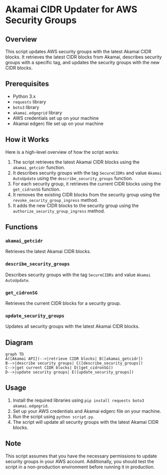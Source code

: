 Akamai CIDR Updater for AWS Security Groups
=====================================================

**Overview**
------------

This script updates AWS security groups with the latest Akamai CIDR blocks. It retrieves the latest CIDR blocks from Akamai, describes security groups with a specific tag, and updates the security groups with the new CIDR blocks.

**Prerequisites**
---------------

* Python 3.x
* `requests` library
* `boto3` library
* `akamai.edgegrid` library
* AWS credentials set up on your machine
* Akamai edgerc file set up on your machine

**How it Works**
----------------

Here is a high-level overview of how the script works:

1. The script retrieves the latest Akamai CIDR blocks using the `akamai_getcidr` function.
2. It describes security groups with the tag `SecureCIDRs` and value `Akamai AutoUpdate` using the `describe_security_groups` function.
3. For each security group, it retrieves the current CIDR blocks using the `get_cidronSG` function.
4. It removes the existing CIDR blocks from the security group using the `revoke_security_group_ingress` method.
5. It adds the new CIDR blocks to the security group using the `authorize_security_group_ingress` method.

**Functions**
-------------

### `akamai_getcidr`

Retrieves the latest Akamai CIDR blocks.

### `describe_security_groups`

Describes security groups with the tag `SecureCIDRs` and value `Akamai AutoUpdate`.

### `get_cidronSG`

Retrieves the current CIDR blocks for a security group.

### `update_security_groups`

Updates all security groups with the latest Akamai CIDR blocks.

**Diagram**
-----------
```mermaid
graph TD
A([Akamai API])-->|retrieve CIDR blocks| B([akamai_getcidr])
B-->|describe security groups| C([describe_security_groups])
C-->|get current CIDR blocks| D([get_cidronSG])
D-->|update security groups| E([update_security_groups])
```

**Usage**
---------

1. Install the required libraries using `pip install requests boto3 akamai.edgegrid`.
2. Set up your AWS credentials and Akamai edgerc file on your machine.
3. Run the script using `python script.py`.
4. The script will update all security groups with the latest Akamai CIDR blocks.

**Note**
-----

This script assumes that you have the necessary permissions to update security groups in your AWS account. Additionally, you should test the script in a non-production environment before running it in production.
